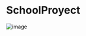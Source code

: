 # SchoolProyect

![image](https://github.com/alvaroem17/SchoolProyect/assets/57074112/5e7322fa-3205-48cd-be89-1d961836abee)
